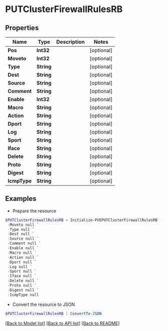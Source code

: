 # PUTClusterFirewallRulesRB
## Properties

Name | Type | Description | Notes
------------ | ------------- | ------------- | -------------
**Pos** | **Int32** |  | [optional] 
**Moveto** | **Int32** |  | [optional] 
**Type** | **String** |  | [optional] 
**Dest** | **String** |  | [optional] 
**Source** | **String** |  | [optional] 
**Comment** | **String** |  | [optional] 
**Enable** | **Int32** |  | [optional] 
**Macro** | **String** |  | [optional] 
**Action** | **String** |  | [optional] 
**Dport** | **String** |  | [optional] 
**Log** | **String** |  | [optional] 
**Sport** | **String** |  | [optional] 
**Iface** | **String** |  | [optional] 
**Delete** | **String** |  | [optional] 
**Proto** | **String** |  | [optional] 
**Digest** | **String** |  | [optional] 
**IcmpType** | **String** |  | [optional] 

## Examples

- Prepare the resource
```powershell
$PUTClusterFirewallRulesRB = Initialize-PVEPUTClusterFirewallRulesRB  -Pos null `
 -Moveto null `
 -Type null `
 -Dest null `
 -Source null `
 -Comment null `
 -Enable null `
 -Macro null `
 -Action null `
 -Dport null `
 -Log null `
 -Sport null `
 -Iface null `
 -Delete null `
 -Proto null `
 -Digest null `
 -IcmpType null
```

- Convert the resource to JSON
```powershell
$PUTClusterFirewallRulesRB | ConvertTo-JSON
```

[[Back to Model list]](../README.md#documentation-for-models) [[Back to API list]](../README.md#documentation-for-api-endpoints) [[Back to README]](../README.md)

